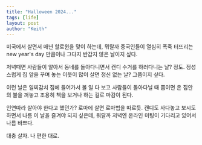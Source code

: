 ```yaml
---
title: "Halloween 2024..."
tags: [life]
layout: post
author: "Keith"
---
```


미국에서 살면서 매년 할로윈을 맞이 하는데, 뭐랄까 중국인들이 열심히 폭죽 터뜨리는 new year's day 만큼이나 그다지 반갑지 않은 날이지 싶다.

저녁때면 사람들이 알아서 동네를 돌아다니면서 캔디 수거를 하러다니는 날? 정도. 정성스럽게 집 앞을 꾸며 놓는 이웃이 많이 살면 정신 없는 날? 그쯤이지 싶다.

이런 날은 일찌감치 집에 들어가서 볼 일 다 보고 사람들이 돌아다닐 때 쯤이면 온 집안의 불을 꺼놓고 조용히 책을 보거나 하는 걸로 마감이 된다.

인연따라 살아야 한다고 했던가? 로마에 살면 로마법을 따르듯. 캔디도 사다놓고 보시도 하면서 나름 이 날을 즐겨야 되지 싶은데, 뭐랄까 저녁엔 온라인 미팅이 기다리고 있어서 나름 바쁘다. 

대충 살자. 나 편한 대로.